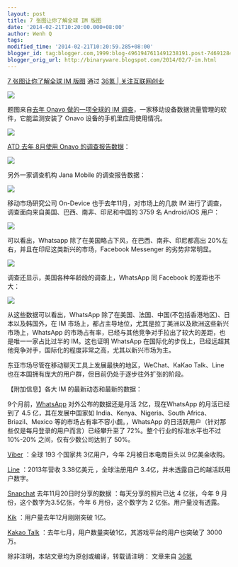 ```yaml
---
layout: post
title: 7 张图让你了解全球 IM 版图
date: '2014-02-21T10:20:00.000+08:00'
author: Wenh Q
tags:
modified_time: '2014-02-21T10:20:59.285+08:00'
blogger_id: tag:blogger.com,1999:blog-4961947611491238191.post-746912848924901818
blogger_orig_url: http://binaryware.blogspot.com/2014/02/7-im.html
---
```


[7 张图让你了解全球 IM 版图](http://www.36kr.com/p/209826.html) 通过
[36氪 | 关注互联网创业](http://www.36kr.com/)


![](https://images-blogger-opensocial.googleusercontent.com/gadgets/proxy?url=http%3A%2F%2Fa.36krcnd.com%2Fphoto%2F2014%2F12f69101e10d32c625e34ad7bb699716.jpg&container=blogger&gadget=a&rewriteMime=image%2F*)

题图来自[去年 Onavo 做的一项全球的 IM
调查](http://www.36kr.com/p/178232.html)，一家移动设备数据流量管理的软件，它能监测安装了
Onavo 设备的手机里应用使用情况。

![](https://images-blogger-opensocial.googleusercontent.com/gadgets/proxy?url=http%3A%2F%2Fa.36krcnd.com%2Fphoto%2F2014%2F44de41a38516fb1240aae5979461764e.png&container=blogger&gadget=a&rewriteMime=image%2F*)

[ATD 去年 8月使用 Onavo
的调查报告数据](http://allthingsd.com/20130806/the-quiet-mobile-giant-with-300m-active-users-whatsapp-adds-voice/)：

![](https://images-blogger-opensocial.googleusercontent.com/gadgets/proxy?url=http%3A%2F%2Fa.36krcnd.com%2Fphoto%2F2014%2Faf1f5e24fcbcf1425d2e4eda6d6d24b0.png&container=blogger&gadget=a&rewriteMime=image%2F*)

另外一家调查机构 Jana Mobile 的调查报告数据：

![](https://images-blogger-opensocial.googleusercontent.com/gadgets/proxy?url=http%3A%2F%2Fa.36krcnd.com%2Fphoto%2F2014%2Fdfd3e2b95b554aa4319fa9a115d7813d.png&container=blogger&gadget=a&rewriteMime=image%2F*)

移动市场研究公司 On-Device 也于去年11月，对市场上的几款 IM
进行了调查，调查面向来自美国、巴西、南非、印尼和中国的 3759 名
Android/iOS 用户：

![](https://images-blogger-opensocial.googleusercontent.com/gadgets/proxy?url=http%3A%2F%2Fa.36krcnd.com%2Fphoto%2F2014%2F502c03d21192eb7a470874cc76eb269a.png&container=blogger&gadget=a&rewriteMime=image%2F*)

可以看出，Whatsapp 除了在美国略占下风，在巴西、南非、印尼都高出
20%左右，并且在印尼这类新兴的市场，Facebook Messenger 的劣势非常明显。

![](https://images-blogger-opensocial.googleusercontent.com/gadgets/proxy?url=http%3A%2F%2Fa.36krcnd.com%2Fphoto%2F2014%2F29502dd1b6226ae5968fa0278e275628.png&container=blogger&gadget=a&rewriteMime=image%2F*)

调查还显示，美国各种年龄段的调查上，WhatsApp 同 Facebook 的差距也不大：

![](https://images-blogger-opensocial.googleusercontent.com/gadgets/proxy?url=http%3A%2F%2Fa.36krcnd.com%2Fphoto%2F2014%2Ff8e0da727088a705857528d821dfca1a.png&container=blogger&gadget=a&rewriteMime=image%2F*)

从这些数据可以看出，WhatsApp
除了在美国、法国、中国(不包括香港地区)、日本以及韩国外，在 IM
市场上，都占主导地位，尤其是拉丁美洲以及欧洲这些新兴市场上，WhatsApp
的市场占有率，已经与其他竞争对手拉出了较大的差距，也是唯一一家占比过半的
IM。这也证明 WhatsApp
在国际化的步伐上，已经远超其他竞争对手，国际化的程度非常之高，尤其以新兴市场为主。

东亚市场尽管在移动聊天工具上发展最快的地区，WeChat、KaKao Talk、Line
也在本国拥有庞大的用户群，但目前仍处于逐步往外扩张的阶段。

【附加信息】各大 IM 的最新动态和最新的数据：

9个月前，[WhatsApp](http://www.36kr.com/p/209686.html)
对外公布的数据还是月活 2亿，现在WhatsApp 的月活已经到了 4.5
亿，其在发展中国家如 India、Kenya、Nigeria、South
Africa、Briazil、Mexico 等的市场占有率不容小觑。，WhatsApp
的日活跃用户（针对那些仅是每月登录的用户而言）已经攀升至了
72%。整个行业的标准水平也不过 10%-20% 之间，仅有少数公司达到了 50%。

[Viber](http://www.36kr.com/p/209686.html) ：全球 193 个国家共
3亿用户，今年 2月被日本电商巨头以 9亿美金收购。

[Line](http://www.36kr.com/p/209531.html) ：2013年营收 3.38亿美元
，全球注册用户 3.4亿，并未透露自己的越活跃用户数字。

[Snapchat](http://www.36kr.com/p/207797.html) 去年11月20日时分享的数据
：每天分享的照片已达 4 亿张，今年 9 月份，这个数字为3.5亿张，今年 6
月份，这个数字为 2 亿张。用户量没有透露。

[Kik](http://www.36kr.com/p/208387.html) ：用户量去年12月刚刚突破 1亿。

[Kakao Talk](http://www.36kr.com/p/208387.html)
：去年七月，用户数量突破1亿，其游戏平台的用户也突破了 3000 万。

除非注明，本站文章均为原创或编译，转载请注明： 文章来自
[36氪](http://www.36kr.com/)
